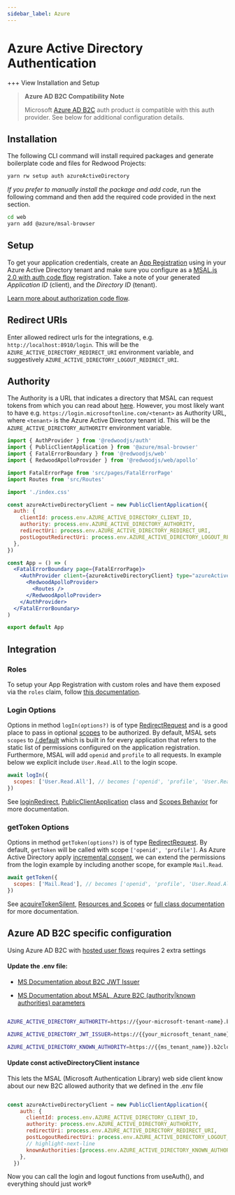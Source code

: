 ```yaml
---
sidebar_label: Azure
---
```


# Azure Active Directory Authentication

+++ View Installation and Setup

> **Azure AD B2C Compatibility Note**
>
>  Microsoft [Azure AD B2C](https://docs.microsoft.com/en-us/azure/active-directory-b2c/overview) auth product *is* compatible with this auth provider. See below for additional configuration details.

## Installation

The following CLI command will install required packages and generate boilerplate code and files for Redwood Projects:

```bash
yarn rw setup auth azureActiveDirectory
```

_If you prefer to manually install the package and add code_, run the following command and then add the required code provided in the next section.

```bash
cd web
yarn add @azure/msal-browser
```

## Setup

To get your application credentials, create an [App Registration](https://docs.microsoft.com/en-us/azure/active-directory/develop/scenario-spa-app-registration) using in your Azure Active Directory tenant and make sure you configure as a [MSAL.js 2.0 with auth code flow](https://docs.microsoft.com/en-us/azure/active-directory/develop/scenario-spa-app-registration#redirect-uri-msaljs-20-with-auth-code-flow) registration. Take a note of your generated _Application ID_ (client), and the _Directory ID_ (tenant).

[Learn more about authorization code flow](https://docs.microsoft.com/en-us/azure/active-directory/develop/reference-third-party-cookies-spas).

## Redirect URIs

Enter allowed redirect urls for the integrations, e.g. `http://localhost:8910/login`. This will be the `AZURE_ACTIVE_DIRECTORY_REDIRECT_URI` environment variable, and suggestively `AZURE_ACTIVE_DIRECTORY_LOGOUT_REDIRECT_URI`.

## Authority

The Authority is a URL that indicates a directory that MSAL can request tokens from which you can read about [here](https://docs.microsoft.com/en-us/azure/active-directory/develop/msal-client-application-configuration#authority). However, you most likely want to have e.g. `https://login.microsoftonline.com/<tenant>` as Authority URL, where `<tenant>` is the Azure Active Directory tenant id. This will be the `AZURE_ACTIVE_DIRECTORY_AUTHORITY` environment variable.

```jsx title="web/src/App.js"
import { AuthProvider } from '@redwoodjs/auth'
import { PublicClientApplication } from '@azure/msal-browser'
import { FatalErrorBoundary } from '@redwoodjs/web'
import { RedwoodApolloProvider } from '@redwoodjs/web/apollo'

import FatalErrorPage from 'src/pages/FatalErrorPage'
import Routes from 'src/Routes'

import './index.css'

const azureActiveDirectoryClient = new PublicClientApplication({
  auth: {
    clientId: process.env.AZURE_ACTIVE_DIRECTORY_CLIENT_ID,
    authority: process.env.AZURE_ACTIVE_DIRECTORY_AUTHORITY,
    redirectUri: process.env.AZURE_ACTIVE_DIRECTORY_REDIRECT_URI,
    postLogoutRedirectUri: process.env.AZURE_ACTIVE_DIRECTORY_LOGOUT_REDIRECT_URI,
  },
})

const App = () => (
  <FatalErrorBoundary page={FatalErrorPage}>
    <AuthProvider client={azureActiveDirectoryClient} type="azureActiveDirectory">
      <RedwoodApolloProvider>
        <Routes />
      </RedwoodApolloProvider>
    </AuthProvider>
  </FatalErrorBoundary>
)

export default App
```

## Integration

### Roles

To setup your App Registration with custom roles and have them exposed via the `roles` claim, follow [this documentation](https://docs.microsoft.com/en-us/azure/active-directory/develop/howto-add-app-roles-in-azure-ad-apps).

### Login Options

Options in method `logIn(options?)` is of type [RedirectRequest](https://azuread.github.io/microsoft-authentication-library-for-js/ref/modules/_azure_msal_browser.html#redirectrequest) and is a good place to pass in optional [scopes](https://docs.microsoft.com/en-us/graph/permissions-reference#user-permissions) to be authorized. By default, MSAL sets `scopes` to [/.default](https://docs.microsoft.com/en-us/azure/active-directory/develop/v2-permissions-and-consent#the-default-scope) which is built in for every application that refers to the static list of permissions configured on the application registration. Furthermore, MSAL will add `openid` and `profile` to all requests. In example below we explicit include `User.Read.All` to the login scope.

```jsx
await logIn({
  scopes: ['User.Read.All'], // becomes ['openid', 'profile', 'User.Read.All']
})
```

See [loginRedirect](https://azuread.github.io/microsoft-authentication-library-for-js/ref/classes/_azure_msal_browser.publicclientapplication.html#loginredirect), [PublicClientApplication](https://azuread.github.io/microsoft-authentication-library-for-js/ref/classes/_azure_msal_browser.publicclientapplication.html) class and [Scopes Behavior](https://github.com/AzureAD/microsoft-authentication-library-for-js/blob/dev/lib/msal-core/docs/scopes.md#scopes-behavior) for more documentation.

### getToken Options

Options in method `getToken(options?)` is of type [RedirectRequest](https://azuread.github.io/microsoft-authentication-library-for-js/ref/modules/_azure_msal_browser.html#redirectrequest). By default, `getToken` will be called with scope `['openid', 'profile']`. As Azure Active Directory apply [incremental consent](https://github.com/AzureAD/microsoft-authentication-library-for-js/blob/dev/lib/msal-browser/docs/resources-and-scopes.md#dynamic-scopes-and-incremental-consent), we can extend the permissions from the login example by including another scope, for example `Mail.Read`.

```jsx
await getToken({
  scopes: ['Mail.Read'], // becomes ['openid', 'profile', 'User.Read.All', 'Mail.Read']
})
```

See [acquireTokenSilent](https://azuread.github.io/microsoft-authentication-library-for-js/ref/classes/_azure_msal_browser.publicclientapplication.html#acquiretokensilent), [Resources and Scopes](https://github.com/AzureAD/microsoft-authentication-library-for-js/blob/dev/lib/msal-browser/docs/resources-and-scopes.md#resources-and-scopes) or [full class documentation](https://pub.dev/documentation/msal_js/latest/msal_js/PublicClientApplication-class.html#constructors) for more documentation.

## Azure AD B2C specific configuration

Using Azure AD B2C with [hosted user flows](https://docs.microsoft.com/en-us/azure/active-directory-b2c/add-sign-up-and-sign-in-policy?pivots=b2c-user-flow) requires 2 extra settings

#### Update the .env file:

- [MS Documentation about B2C JWT Issuer](https://docs.microsoft.com/en-us/azure/active-directory-b2c/tokens-overview)

- [MS Documentation about MSAL, Azure B2C (authority|known authorities) parameters](https://github.com/AzureAD/microsoft-authentication-library-for-js/blob/dev/lib/msal-browser/docs/working-with-b2c.md
)

``` bash title="./.env"

AZURE_ACTIVE_DIRECTORY_AUTHORITY=https://{your-microsoft-tenant-name}.b2clogin.com/{{your-microsoft-tenant-name}}.onmicrosoft.com/{{your-microsoft-user-flow-id}}

AZURE_ACTIVE_DIRECTORY_JWT_ISSUER=https://{{your_microsoft_tenant_name}}.b2clogin.com/{{your_microsoft_tenant_id}}/v2.0/

AZURE_ACTIVE_DIRECTORY_KNOWN_AUTHORITY=https://{{ms_tenant_name}}.b2clogin.com

```

#### Update const activeDirectoryClient instance
 This lets the MSAL (Microsoft Authentication Library) web side client know about our new B2C allowed authority that we defined in the .env file
``` jsx title="./web/App.jsx|.tsx

const azureActiveDirectoryClient = new PublicClientApplication({
    auth: {
      clientId: process.env.AZURE_ACTIVE_DIRECTORY_CLIENT_ID,
      authority: process.env.AZURE_ACTIVE_DIRECTORY_AUTHORITY,
      redirectUri: process.env.AZURE_ACTIVE_DIRECTORY_REDIRECT_URI,
      postLogoutRedirectUri: process.env.AZURE_ACTIVE_DIRECTORY_LOGOUT_REDIRECT_URI,
      // highlight-next-line
      knownAuthorities:[process.env.AZURE_ACTIVE_DIRECTORY_KNOWN_AUTHORITY]
    },
  })
```

Now you can call the login and logout functions from useAuth(), and everything should just work®

